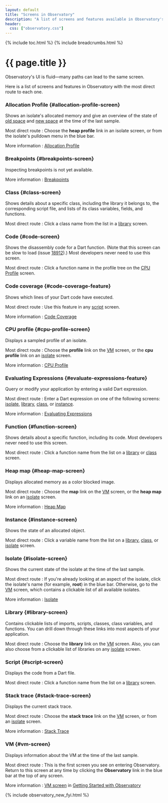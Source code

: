 ```yaml
---
layout: default
title: "Screens in Observatory"
description: "A list of screens and features available in Observatory's UI."
header:
  css: ["observatory.css"]
---
```


{% include toc.html %}
{% include breadcrumbs.html %}

# {{ page.title }}

Observatory's UI is fluid&mdash;many paths can lead to the same screen.

Here is a list of screens and features in Observatory with the most direct
route to each one.

### Allocation Profile {#allocation-profile-screen}

Shows an isolate's allocated memory and give an overview
of the state of [old space](glossary.html#old-space)
and [new space](glossary.html#new-space) at the time of the last sample.

Most direct route
: Choose the **heap profile** link in an isolate screen, or from the
  isolate's pulldown menu in the blue bar.

More information
: [Allocation Profile](allocation-profile.html)

### Breakpoints {#breakpoints-screen}

Inspecting breakpoints is not yet available.

More information
: [Breakpoints](breakpoints.html)

### Class {#class-screen}

Shows details about a specific class, including the library it belongs
to, the corresponding script file, and lists of its class variables,
fields, and functions.

Most direct route
: Click a class name from the list in a [library](#library-screen) screen.

### Code {#code-screen}

Shows the disassembly code for a Dart function.
(Note that this screen can be slow to load
(issue [18912](https://code.google.com/p/dart/issues/detail?id=18912)).)
Most developers never need to use this screen.

Most direct route
: Click a function name in the profile tree on
  the [CPU Profile](cpu-profile.html) screen.

### Code coverage {#code-coverage-feature}

Shows which lines of your Dart code have executed.

Most direct route
: Use this feature in any [script](#script-screen) screen.

More information
: [Code Coverage](code-coverage.html)

### CPU profile {#cpu-profile-screen}

Displays a sampled profile of an isolate.

Most direct route
: Choose the **profile** link on the [VM](#vm-screen) screen,
  or the **cpu profile** link on an [isolate](#isolate-screen) screen.

More information
: [CPU Profile](cpu-profile.html)

### Evaluating Expressions {#evaluate-expressions-feature}

Query or modify your application by entering a valid Dart expression.

Most direct route
: Enter a Dart expression on one of the following screens:
  [isolate](#isolate-screen), [library](#library-screen),
  [class](#class-screen), or [instance](#instance-screen).

More information
: [Evaluating Expressions](evaluate.html)

### Function {#function-screen}

Shows details about a specific function, including its code.
Most developers never need to use this screen.

Most direct route
: Click a function name from the list on a
  [library](#library-screen) or [class](#class-screen) screen.

### Heap map {#heap-map-screen}

Displays allocated memory as a color blocked image.

Most direct route
: Choose the **map** link on the [VM](#vm-screen) screen, or the
  **heap map** link on an [isolate](#isolate-screen) screen.

More information
: [Heap Map](heap-map.html)

### Instance {#instance-screen}

Shows the state of an allocated object.

Most direct route
: Click a variable name from the list on a [library](#library-screen),
  [class](#class-screen), or [isolate](#isolate-screen) screen.
  

### Isolate {#isolate-screen}

Shows the current state of the isolate at the time of the last sample.

Most direct route
: If you're already looking at an aspect of the isolate, click the
  isolate's name (for example, **root**) in the blue bar.
  Otherwise, go to the [VM](#vm-screen) screen, which contains a 
  clickable list of all available isolates.

More information
: [Isolate](isolate.html)

### Library {#library-screen}

Contains clickable lists of imports, scripts, classes,
class variables, and functions. You can drill down through these links
into most aspects of your application.

Most direct route
: Choose the **library** link on the [VM](#vm-screen) screen.
  Also, you can also choose from a clickable list of libraries
  on any [isolate](#isolate-screen) screen.

### Script {#script-screen}

Displays the code from a Dart file.

Most direct route
: Click a function name from the list on a [library](#library-screen) screen.

### Stack trace {#stack-trace-screen}

Displays the current stack trace.

Most direct route
: Choose the **stack trace** link on the [VM](#vm-screen) screen,
  or from an [isolate](#isolate-screen) screen.

More information
: [Stack Trace](stack-trace.html)

### VM {#vm-screen}

Displays information about the VM at the time of the last sample.

Most direct route
: This is the first screen you see on entering Observatory.
  Return to this screen at any time by clicking the **Observatory**
  link in the blue bar at the top of any screen.

More information
: [VM screen](get-started.html#vm-screen) in
  [Getting Started with Observatory](get-started.html)

{% include observatory_new_fyi.html %}

